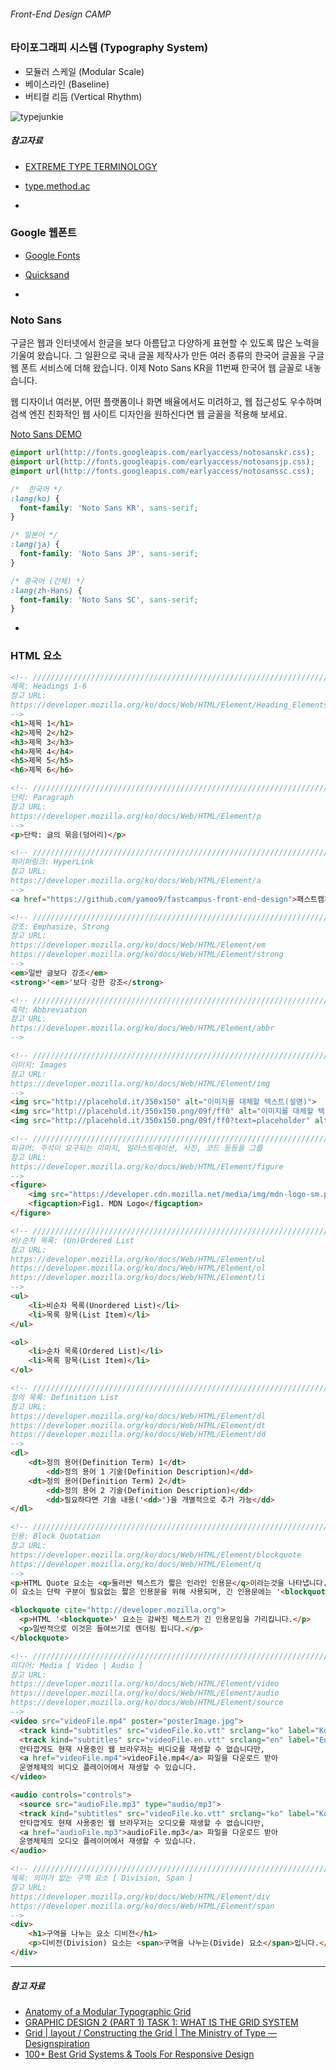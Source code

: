###### Front-End Design CAMP

### 타이포그래피 시스템 (Typography System)

- 모듈러 스케일 (Modular Scale)
- 베이스라인 (Baseline)
- 버티컬 리듬 (Vertical Rhythm)

![typejunkie](typography/holli-typejunkie.jpg)

##### 참고자료
- [EXTREME TYPE TERMINOLOGY](http://ilovetypography.com/2008/03/21/extreme-type-terminology/)
- [type.method.ac](http://type.method.ac/)

-

### Google 웹폰트

- [Google Fonts](https://www.google.com/fonts)
- [Quicksand](https://www.google.com/fonts#QuickUsePlace:quickUse)

-

### Noto Sans

구글은 웹과 인터넷에서 한글을 보다 아름답고 다양하게 표현할 수 있도록 많은 노력을 기울여 왔습니다.
그 일환으로 국내 글꼴 제작사가 만든 여러 종류의 한국어 글꼴을 구글 웹 폰트 서비스에 더해 왔습니다.
이제 Noto Sans KR을 11번째 한국어 웹 글꼴로 내놓습니다.

웹 디자이너 여러분, 어떤 플랫폼이나 화면 배율에서도 미려하고, 웹 접근성도 우수하며
검색 엔진 친화적인 웹 사이트 디자인을 원하신다면 웹 글꼴을 적용해 보세요.

[Noto Sans DEMO](http://jungshik.github.io/gwf/noto_sans_korean_demo2.html)

```css
@import url(http://fonts.googleapis.com/earlyaccess/notosanskr.css);
@import url(http://fonts.googleapis.com/earlyaccess/notosansjp.css);
@import url(http://fonts.googleapis.com/earlyaccess/notosanssc.css);

/*  한국어 */
:lang(ko) {
  font-family: 'Noto Sans KR', sans-serif;
}

/* 일본어 */
:lang(ja) {
  font-family: 'Noto Sans JP', sans-serif;
}

/* 중국어 (간체) */
:lang(zh-Hans) {
  font-family: 'Noto Sans SC', sans-serif;
}
```

-

### HTML 요소

```html
<!-- /////////////////////////////////////////////////////////////////////////////////////
제목: Headings 1-6
참고 URL:
https://developer.mozilla.org/ko/docs/Web/HTML/Element/Heading_Elements
-->
<h1>제목 1</h1>
<h2>제목 2</h2>
<h3>제목 3</h3>
<h4>제목 4</h4>
<h5>제목 5</h5>
<h6>제목 6</h6>

<!-- /////////////////////////////////////////////////////////////////////////////////////
단락: Paragraph
참고 URL:
https://developer.mozilla.org/ko/docs/Web/HTML/Element/p
-->
<p>단락: 글의 묶음(덩어리)</p>

<!-- /////////////////////////////////////////////////////////////////////////////////////
하이퍼링크: HyperLink
참고 URL:
https://developer.mozilla.org/ko/docs/Web/HTML/Element/a
-->
<a href="https://github.com/yamoo9/fastcampus-front-end-design">패스트캠퍼스 프론트엔드 디자인 CAMP</a>

<!-- /////////////////////////////////////////////////////////////////////////////////////
강조: Emphasize, Strong
참고 URL:
https://developer.mozilla.org/ko/docs/Web/HTML/Element/em
https://developer.mozilla.org/ko/docs/Web/HTML/Element/strong
-->
<em>일반 글보다 강조</em>
<strong>'<em>'보다 강한 강조</strong>

<!-- /////////////////////////////////////////////////////////////////////////////////////
축약: Abbreviation
참고 URL:
https://developer.mozilla.org/ko/docs/Web/HTML/Element/abbr
-->

<!-- /////////////////////////////////////////////////////////////////////////////////////
이미지: Images
참고 URL:
https://developer.mozilla.org/ko/docs/Web/HTML/Element/img
-->
<img src="http://placehold.it/350x150" alt="이미지를 대체할 텍스트(설명)">
<img src="http://placehold.it/350x150.png/09f/ff0" alt="이미지를 대체할 텍스트(설명)">
<img src="http://placehold.it/350x150.png/09f/ff0?text=placeholder" alt="이미지를 대체할 텍스트(설명)">

<!-- /////////////////////////////////////////////////////////////////////////////////////
피규어: 주석이 요구되는 이미지, 일러스트레이션, 사진, 코드 등등을 그룹
참고 URL:
https://developer.mozilla.org/ko/docs/Web/HTML/Element/figure
-->
<figure>
    <img src="https://developer.cdn.mozilla.net/media/img/mdn-logo-sm.png" alt="">
    <figcaption>Fig1. MDN Logo</figcaption>
</figure>

<!-- /////////////////////////////////////////////////////////////////////////////////////
비/순차 목록: (Un)Ordered List
참고 URL:
https://developer.mozilla.org/ko/docs/Web/HTML/Element/ul
https://developer.mozilla.org/ko/docs/Web/HTML/Element/ol
https://developer.mozilla.org/ko/docs/Web/HTML/Element/li
-->
<ul>
    <li>비순차 목록(Unordered List)</li>
    <li>목록 항목(List Item)</li>
</ul>

<ol>
    <li>순차 목록(Ordered List)</li>
    <li>목록 항목(List Item)</li>
</ol>

<!-- /////////////////////////////////////////////////////////////////////////////////////
정의 목록: Definition List
참고 URL:
https://developer.mozilla.org/ko/docs/Web/HTML/Element/dl
https://developer.mozilla.org/ko/docs/Web/HTML/Element/dt
https://developer.mozilla.org/ko/docs/Web/HTML/Element/dd
-->
<dl>
    <dt>정의 용어(Definition Term) 1</dt>
        <dd>정의 용어 1 기술(Definition Description)</dd>
    <dt>정의 용어(Definition Term) 2</dt>
        <dd>정의 용어 2 기술(Definition Description)</dd>
        <dd>필요하다면 기술 내용('<dd>')을 개별적으로 추가 가능</dd>
</dl>

<!-- /////////////////////////////////////////////////////////////////////////////////////
인용: Block Quotation
참고 URL:
https://developer.mozilla.org/ko/docs/Web/HTML/Element/blockquote
https://developer.mozilla.org/ko/docs/Web/HTML/Element/q
-->
<p>HTML Quote 요소는 <q>둘러싼 텍스트가 짧은 인라인 인용문</q>이라는것을 나타냅니다.
이 요소는 단락 구분이 필요없는 짧은 인용문을 위해 사용되며, 긴 인용문에는 '<blockquote>' 요소를 사용하세요.</p>

<blockquote cite="http://developer.mozilla.org">
  <p>HTML '<blockquote>' 요소는 감싸진 텍스트가 긴 인용문임을 가리킵니다.</p>
  <p>일반적으로 이것은 들여쓰기로 렌더링 됩니다.</p>
</blockquote>

<!-- /////////////////////////////////////////////////////////////////////////////////////
미디어: Media [ Video | Audio ]
참고 URL:
https://developer.mozilla.org/ko/docs/Web/HTML/Element/video
https://developer.mozilla.org/ko/docs/Web/HTML/Element/audio
https://developer.mozilla.org/ko/docs/Web/HTML/Element/source
-->
<video src="videoFile.mp4" poster="posterImage.jpg">
  <track kind="subtitles" src="videoFile.ko.vtt" srclang="ko" label="Korean">
  <track kind="subtitles" src="videoFile.en.vtt" srclang="en" label="English">
  안타깝게도 현재 사용중인 웹 브라우저는 비디오를 재생할 수 없습니다만,
  <a href="videoFile.mp4">videoFile.mp4</a> 파일을 다운로드 받아
  운영체제의 비디오 플레이어에서 재생할 수 있습니다.
</video>

<audio controls="controls">
  <source src="audioFile.mp3" type="audio/mp3">
  <track kind="subtitles" src="videoFile.ko.vtt" srclang="ko" label="Korean">
  안타깝게도 현재 사용중인 웹 브라우저는 오디오를 재생할 수 없습니다만,
  <a href="audioFile.mp3">audioFile.mp3</a> 파일을 다운로드 받아
  운영체제의 오디오 플레이어에서 재생할 수 있습니다.
</audio>

<!-- /////////////////////////////////////////////////////////////////////////////////////
제목: 의미가 없는 구역 요소 [ Division, Span ]
참고 URL:
https://developer.mozilla.org/ko/docs/Web/HTML/Element/div
https://developer.mozilla.org/ko/docs/Web/HTML/Element/span
-->
<div>
    <h1>구역을 나누는 요소 디비전</h1>
    <p>디비전(Division) 요소는 <span>구역을 나누는(Divide) 요소</span>입니다.</p>
</div>
```

---

##### 참고 자료

- [Anatomy of a Modular Typographic Grid](http://vanseodesign.com/web-design/grid-anatomy/)
- [GRAPHIC DESIGN 2 (PART 1) TASK 1: WHAT IS THE GRID SYSTEM](http://vanseodesign.com/web-design/grid-anatomy/)
- [Grid | layout / Constructing the Grid | The Ministry of Type — Designspiration](https://kr.pinterest.com/pin/142285669448706660/)
- [100+ Best Grid Systems & Tools For Responsive Design](http://www.cssauthor.com/grid-systems/)
